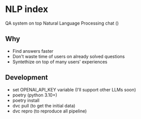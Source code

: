 # NLP index

QA system on top Natural Language Processing chat ()

## Why

- Find answers faster
- Don't waste time of users on already solved questions
- Syntethize on top of many users' experiences

## Development

- set OPENAI_API_KEY variable (I'll support other LLMs soon)
- poetry (python 3.10+)
- poetry install
- dvc pull (to get the initial data)
- dvc repro (to reproduce all pipeline)
